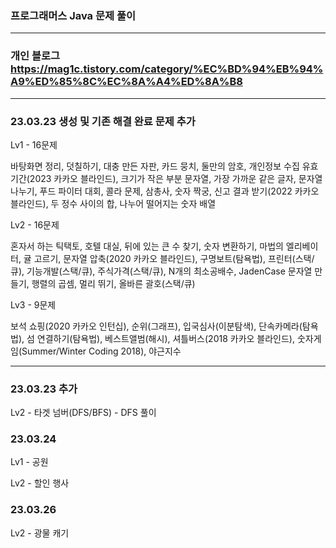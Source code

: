 ### 프로그래머스 Java 문제 풀이
<hr>

### 개인 블로그 https://mag1c.tistory.com/category/%EC%BD%94%EB%94%A9%ED%85%8C%EC%8A%A4%ED%8A%B8
<hr>

### 23.03.23 생성 및 기존 해결 완료 문제 추가

Lv1 - 16문제

바탕화면 정리, 덧칠하기, 대충 만든 자판, 카드 뭉치, 둘만의 암호, 개인정보 수집 유효기간(2023 카카오 블라인드), 크기가 작은 부분 문자열, 가장 가까운 같은 글자, 문자열 나누기, 푸드 파이터 대회, 콜라 문제, 삼총사, 숫자 짝궁, 신고 결과 받기(2022 카카오 블라인드), 두 정수 사이의 합, 나누어 떨어지는 숫자 배열

Lv2 - 16문제

혼자서 하는 틱택토, 호텔 대실, 뒤에 있는 큰 수 찾기, 숫자 변환하기, 마법의 엘리베이터, 귤 고르기, 문자열 압축(2020 카카오 블라인드), 구명보트(탐욕법), 프린터(스택/큐), 기능개발(스택/큐), 주식가격(스택/큐), N개의 최소공배수, JadenCase 문자열 만들기, 행렬의 곱셈, 멀리 뛰기, 올바른 괄호(스택/큐)

Lv3 - 9문제

보석 쇼핑(2020 카카오 인턴십), 순위(그래프), 입국심사(이분탐색), 단속카메라(탐욕법), 섬 연결하기(탐욕법), 베스트앨범(해시), 셔틀버스(2018 카카오 블라인드), 숫자게임(Summer/Winter Coding 2018), 야근지수

<hr>

### 23.03.23 추가

Lv2 - 타겟 넘버(DFS/BFS) - DFS 풀이

### 23.03.24

Lv1 - 공원 

Lv2 - 할인 행사

### 23.03.26

Lv2 - 광물 캐기

